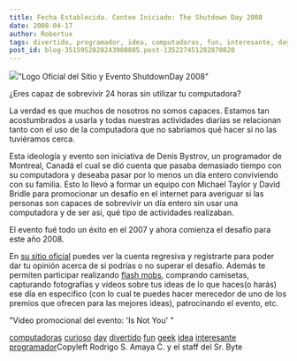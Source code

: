 ```yaml
---
title: Fecha Establecida. Conteo Iniciado: The Shutdown Day 2008
date: 2008-04-17
author: Robertux
tags: divertido, programador, idea, computadoras, fun, interesante, day, geek, curioso
post_id: blog-3515952828243908885.post-135227451282870820
---
```


[![](http://bp3.blogger.com/_jH77WNrMVRA/SAZSAvKZm8I/AAAAAAAAA1c/iNCjTcaUeC0/s320/logo.gif)](http://bp3.blogger.com/_jH77WNrMVRA/SAZSAvKZm8I/AAAAAAAAA1c/iNCjTcaUeC0/s1600-h/logo.gif)"Logo Oficial del Sitio y
      Evento ShutdownDay 2008"

¿Eres
      capaz de sobrevivir 24 horas sin utilizar tu computadora?

La
      verdad es que muchos de nosotros no somos capaces. Estamos tan acostumbrados a usarla y todas
      nuestras actividades diarias se relacionan tanto con el uso de la computadora que no sabríamos
      qué hacer si no las tuviéramos cerca.

Esta ideología y evento son
      iniciativa de Denis Bystrov, un programador de Montreal, Canadá el cual se dió cuenta que
      pasaba demasiado tiempo con su computadora y deseaba pasar por lo menos un día entero
      conviviendo con su familia. Esto lo llevó a formar un equipo con Michael Taylor y David Bridle
      para promocionar un desafío en el internet para averiguar si las personas son capaces de
      sobrevivir un día entero sin usar una computadora y de ser asi, qué tipo de actividades
      realizaban.

El evento fué todo un éxito en el 2007 y ahora comienza el
      desafío para este año 2008.

En [su sitio oficial](http://www.shutdownday.org/) puedes ver la cuenta
      regresiva y registrarte para poder dar tu opinión acerca de si podrías o no superar el
      desafío. Además te permiten participar realizando [flash mobs](http://en.wikipedia.org/wiki/Flash_mob), comprando camisetas,
      capturando fotografías y vídeos sobre tus ideas de lo que haces(o harás) ese día en especifico
      (con lo cual te puedes hacer merecedor de uno de los premios que ofrecen para las mejores
      ideas), patrocinando el evento, etc.

"Video promocional del
      evento: 'Is Not You' "

[computadoras](http://www.blogalaxia.com/tags/computadoras) [curioso](http://www.blogalaxia.com/tags/curioso) [day](http://www.blogalaxia.com/tags/day) [divertido](http://www.blogalaxia.com/tags/divertido) [fun](http://www.blogalaxia.com/tags/fun) [geek](http://www.blogalaxia.com/tags/geek) [idea](http://www.blogalaxia.com/tags/idea) [interesante](http://www.blogalaxia.com/tags/interesante) [programador](http://www.blogalaxia.com/tags/programador)Copyleft Rodrigo S.
      Amaya C. y el staff del Sr. Byte